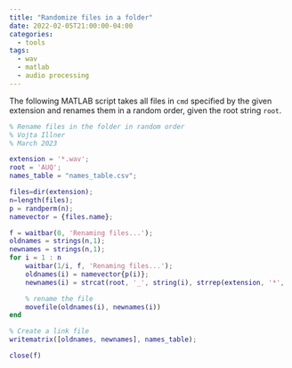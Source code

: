```yaml
---
title: "Randomize files in a folder"
date: 2022-02-05T21:00:00-04:00
categories:
  - tools
tags:
  - wav
  - matlab
  - audio processing
---
```


The following MATLAB script takes all files in `cmd` specified by the given extension and renames them in a random order, given the root string `root`.

```matlab
% Rename files in the folder in random order
% Vojta Illner
% March 2023

extension = '*.wav';
root = 'AUQ';
names_table = "names_table.csv";

files=dir(extension);
n=length(files);
p = randperm(n);
namevector = {files.name};

f = waitbar(0, 'Renaming files...');
oldnames = strings(n,1);
newnames = strings(n,1);
for i = 1 : n
    waitbar(1/i, f, 'Renaming files...');
    oldnames(i) = namevector{p(i)};
    newnames(i) = strcat(root, '_', string(i), strrep(extension, '*', ''));

    % rename the file
    movefile(oldnames(i), newnames(i))
end

% Create a link file
writematrix([oldnames, newnames], names_table);

close(f)
```
